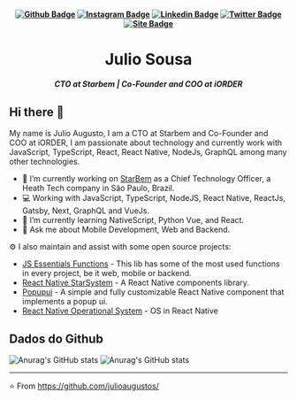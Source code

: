 <h4 align="center">
  
  [![Github Badge](https://img.shields.io/badge/-Facebook-blue?style=for-the-badge&logo=Facebook&logoColor=white&link=https://github.com/JulioAugustoS)](https://www.facebook.com/JulioAugustoSousa/)
  [![Instagram Badge](https://img.shields.io/badge/-instagram-red?style=for-the-badge&logo=instagram&logoColor=white&link=https://github.com/JulioAugustoS)](https://www.instagram.com/juliosousa.me/)
  [![Linkedin Badge](https://img.shields.io/badge/-Linkedin-blue?style=for-the-badge&logo=Linkedin&logoColor=white&link=https://github.com/JulioAugustoS)](https://www.linkedin.com/in/julio-augusto/)
  [![Twitter Badge](https://img.shields.io/badge/-Twitter-blue?style=for-the-badge&logo=Twitter&logoColor=white&link=https://github.com/JulioAugustoS)](https://twitter.com/Julio_Augusto_S)
  [![Site Badge](https://img.shields.io/badge/website-000000?style=for-the-badge&logo=About.me&logoColor=white&link=https://github.com/JulioAugustoS)](https://julioaugusto.dev)  

  <h1 align="center">Julio Sousa</h1>
  <h5 align="center">CTO at Starbem | Co-Founder and COO  at iORDER</h5>
</h4>

## Hi there 👋

My name is Julio Augusto, I am a CTO at Starbem and Co-Founder and COO at iORDER, I am passionate about technology and currently work with JavaScript, TypeScript, React, React Native, NodeJs, GraphQL among many other technologies.


- 🔭 I’m currently working on [StarBem](https://starbem.app) as a Chief Technology Officer, a Heath Tech company in São Paulo, Brazil.
- 💻 Working with JavaScript, TypeScript, NodeJS, React Native, ReactJs, Gatsby, Next, GraphQL and VueJs.
- 🌱 I’m currently learning NativeScript, Python Vue, and React.
- 💬 Ask me about Mobile Development, Web and Backend.

⚙️ I also maintain and assist with some open source projects:
- [JS Essentials Functions](https://github.com/gok-dev/js-essentials-functions) - This lib has some of the most used functions in every project, be it web, mobile or backend.
- [React Native StarSystem](https://github.com/StarBem/react-native-starsystem) - A React Native components library.
- [Popupui](https://github.com/RafaelAugustoS/react-native-popup-ui) - A simple and fully customizable React Native component that implements a popup ui.
- [React Native Operational System](https://github.com/JulioAugustoS/react-native-operational-system) - OS in React Native

## Dados do Github

![Anurag's GitHub stats](https://github-readme-stats.vercel.app/api/top-langs/?username=JulioAugustoS&hide=php,css&layout=compact=true&theme=tokyonight)
![Anurag's GitHub stats](https://github-readme-stats.vercel.app/api?username=JulioAugustoS&show_icons=true&theme=tokyonight)

---
⭐️ From https://github.com/julioaugustos/
